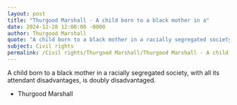 ```yaml
---
layout: post
title: "Thurgood Marshall - A child born to a black mother in a"
date: 2024-12-28 12:00:00 -0000
author: Thurgood Marshall
quote: "A child born to a black mother in a racially segregated society, with all its attendant disadvantages, is doubly disadvantaged."
subject: Civil rights
permalink: /Civil rights/Thurgood Marshall/Thurgood Marshall - A child born to a black mother in a
---
```


A child born to a black mother in a racially segregated society, with all its attendant disadvantages, is doubly disadvantaged.

- Thurgood Marshall
